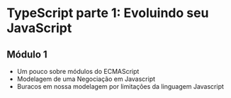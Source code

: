 # TypeScript parte 1: Evoluindo seu JavaScript

## Módulo 1

- Um pouco sobre módulos do ECMAScript
- Modelagem de uma Negociação em Javascript
- Buracos em nossa modelagem por limitações da linguagem Javascript